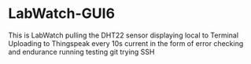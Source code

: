 # LabWatch-GUI6
This is LabWatch pulling the DHT22 sensor displaying local to Terminal 
Uploading to Thingspeak every 10s 
current in the form of error checking and endurance running 
testing git trying SSH
